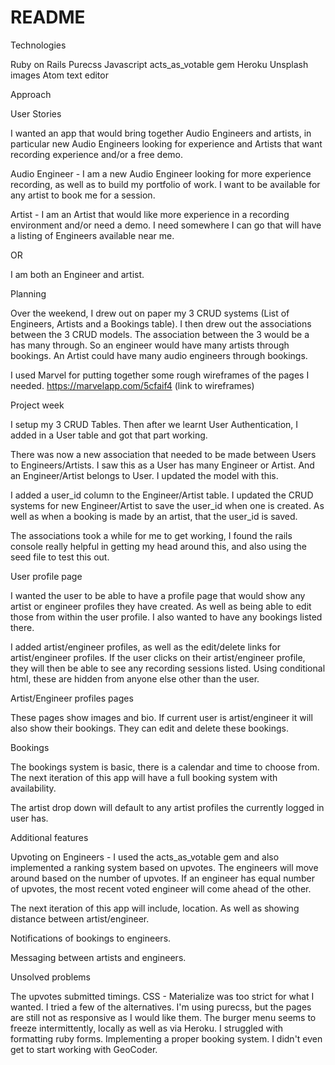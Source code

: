 # README


Technologies

Ruby on Rails
Purecss
Javascript
acts_as_votable gem
Heroku
Unsplash images
Atom text editor


Approach

User Stories

  I wanted an app that would bring together Audio Engineers and artists, in particular new Audio Engineers looking for experience and Artists that want recording experience and/or a free demo.

  Audio Engineer - I am a new Audio Engineer looking for more experience recording, as well as to build my portfolio of work. I want to be available for any artist to book me for a session.

  Artist - I am an Artist that would like more experience in a recording environment and/or need a demo. I need somewhere I can go that will have a listing of Engineers available near me.

  OR

  I am both an Engineer and artist. 


Planning

  Over the weekend, I drew out on paper my 3 CRUD systems (List of Engineers, Artists and a Bookings table). I then drew out the associations between the 3 CRUD models. The association between the 3 would be a has many through. So an engineer would have many artists through bookings. An Artist could have many audio engineers through bookings.

  I used Marvel for putting together some rough wireframes of the pages I needed.
  https://marvelapp.com/5cfaif4 (link to wireframes)

Project week

  I setup my 3 CRUD Tables. Then after we learnt User Authentication, I added in a User table and got that part working.

  There was now a new association that needed to be made between Users to Engineers/Artists. I saw this as a User has many Engineer or Artist. And an Engineer/Artist belongs to User. I updated the model with this.

  I added a user_id column to the Engineer/Artist table. I updated the CRUD systems for new Engineer/Artist to save the user_id when one is created. As well as when a booking is made by an artist, that the user_id is saved.

  The associations took a while for me to get working, I found the rails console really helpful in getting my head around this, and also using the seed file to test this out.

User profile page

  I wanted the user to be able to have a profile page that would show any artist or engineer profiles they have created. As well as being able to edit those from within the user profile. I also wanted to have any bookings listed there.

  I added artist/engineer profiles, as well as the edit/delete links for artist/engineer profiles. If the user clicks on their artist/engineer profile, they will then be able to see any recording sessions listed. Using conditional html, these are hidden from anyone else other than the user.

Artist/Engineer profiles pages

  These pages show images and bio. If current user is artist/engineer it will also show their bookings. They can edit and delete these bookings.

Bookings

  The bookings system is basic, there is a calendar and time to choose from. The next iteration of this app will have a full booking system with availability.

  The artist drop down will default to any artist profiles the currently logged in user has.

Additional features

  Upvoting on Engineers - I used the acts_as_votable gem and also implemented a ranking system based on upvotes. The engineers will move around based on the number of upvotes. If an engineer has equal number of upvotes, the most recent voted engineer will come ahead of the other.

  The next iteration of this app will include, location. As well as showing distance between artist/engineer.

  Notifications of bookings to engineers.

  Messaging between artists and engineers.


Unsolved problems

  The upvotes submitted timings.
  CSS - Materialize was too strict for what I wanted. I tried a few of the alternatives. I'm using purecss, but the pages are still not as responsive as I would like them.
  The burger menu seems to freeze intermittently, locally as well as via Heroku.
  I struggled with formatting ruby forms.
  Implementing a proper booking system.
  I didn't even get to start working with GeoCoder.
